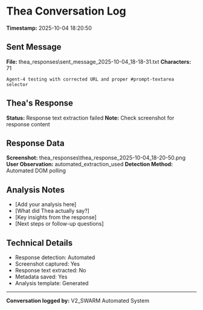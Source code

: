 # Thea Conversation Log
**Timestamp:** 2025-10-04 18:20:50

## Sent Message
**File:** thea_responses\sent_message_2025-10-04_18-18-31.txt
**Characters:** 71

```
Agent-4 testing with corrected URL and proper #prompt-textarea selector
```


## Thea's Response
**Status:** Response text extraction failed
**Note:** Check screenshot for response content

## Response Data
**Screenshot:** thea_responses\thea_response_2025-10-04_18-20-50.png
**User Observation:** automated_extraction_used
**Detection Method:** Automated DOM polling

## Analysis Notes
- [Add your analysis here]
- [What did Thea actually say?]
- [Key insights from the response]
- [Next steps or follow-up questions]

## Technical Details
- Response detection: Automated
- Screenshot captured: Yes
- Response text extracted: No
- Metadata saved: Yes
- Analysis template: Generated

---
**Conversation logged by:** V2_SWARM Automated System
